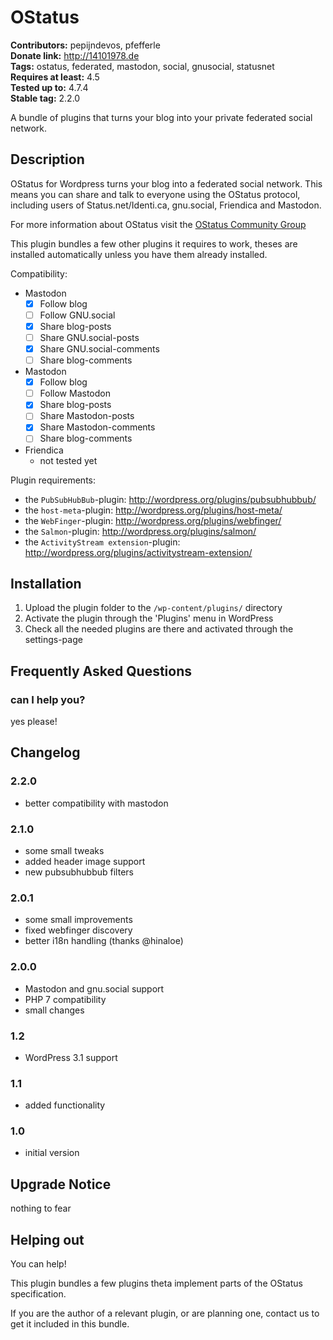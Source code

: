 # OStatus #
**Contributors:** pepijndevos, pfefferle  
**Donate link:** http://14101978.de  
**Tags:** ostatus, federated, mastodon, social, gnusocial, statusnet  
**Requires at least:** 4.5  
**Tested up to:** 4.7.4  
**Stable tag:** 2.2.0  

A bundle of plugins that turns your blog into your private federated social network.

## Description ##

OStatus for Wordpress turns your blog into a federated social network. This means you can share and talk to everyone using the OStatus protocol, including users of Status.net/Identi.ca, gnu.social, Friendica and Mastodon.

For more information about OStatus visit the [OStatus Community Group](https://www.w3.org/community/ostatus/)

This plugin bundles a few other plugins it requires to work, theses are installed automatically unless you have them already installed.

Compatibility:

* Mastodon
	* [x] Follow blog
	* [ ] Follow GNU.social
	* [x] Share blog-posts
	* [ ] Share GNU.social-posts
	* [x] Share GNU.social-comments
	* [ ] Share blog-comments
* Mastodon
	* [x] Follow blog
	* [ ] Follow Mastodon
	* [x] Share blog-posts
	* [ ] Share Mastodon-posts
	* [x] Share Mastodon-comments
	* [ ] Share blog-comments
* Friendica
	* not tested yet

Plugin requirements:

* the `PubSubHubBub`-plugin: http://wordpress.org/plugins/pubsubhubbub/
* the `host-meta`-plugin: http://wordpress.org/plugins/host-meta/
* the `WebFinger`-plugin: http://wordpress.org/plugins/webfinger/
* the `Salmon`-plugin: http://wordpress.org/plugins/salmon/
* the `ActivityStream extension`-plugin: http://wordpress.org/plugins/activitystream-extension/

## Installation ##

1. Upload the plugin folder to the `/wp-content/plugins/` directory
1. Activate the plugin through the 'Plugins' menu in WordPress
1. Check all the needed plugins are there and activated through the settings-page

## Frequently Asked Questions ##

### can I help you? ###
yes please!

## Changelog ##

### 2.2.0 ###
* better compatibility with mastodon

### 2.1.0 ###
* some small tweaks
* added header image support
* new pubsubhubbub filters

### 2.0.1 ###
* some small improvements
* fixed webfinger discovery
* better i18n handling (thanks @hinaloe)

### 2.0.0 ###
* Mastodon and gnu.social support
* PHP 7 compatibility
* small changes

### 1.2 ###
* WordPress 3.1 support

### 1.1 ###
* added functionality

### 1.0 ###
* initial version

## Upgrade Notice ##

nothing to fear

## Helping out ##

You can help!

This plugin bundles a few plugins theta implement parts of the OStatus specification.

If you are the author of a relevant plugin, or are planning one, contact us to get it included in this bundle.
